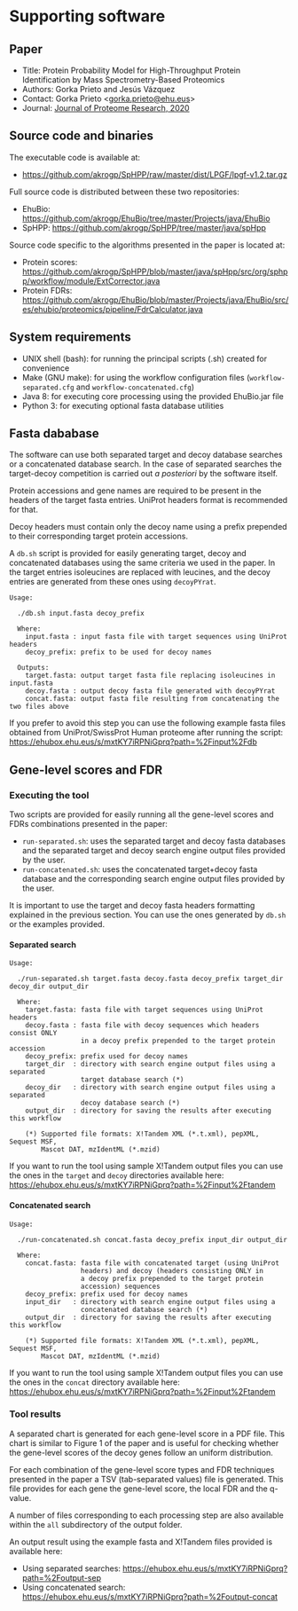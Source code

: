# Supporting software

## Paper

* Title: Protein Probability Model for High-Throughput Protein Identification by Mass Spectrometry-Based Proteomics
* Authors: Gorka Prieto and Jesús Vázquez
* Contact: Gorka Prieto <<gorka.prieto@ehu.eus>>
* Journal: [Journal of Proteome Research, 2020](https://pubs.acs.org/doi/abs/10.1021/acs.jproteome.9b00819)

## Source code and binaries

The executable code is available at:

* https://github.com/akrogp/SpHPP/raw/master/dist/LPGF/lpgf-v1.2.tar.gz

Full source code is distributed between these two repositories:

* EhuBio: https://github.com/akrogp/EhuBio/tree/master/Projects/java/EhuBio
* SpHPP: https://github.com/akrogp/SpHPP/tree/master/java/spHpp

Source code specific to the algorithms presented in the paper is located at:

* Protein scores: https://github.com/akrogp/SpHPP/blob/master/java/spHpp/src/org/sphpp/workflow/module/ExtCorrector.java
* Protein FDRs: https://github.com/akrogp/EhuBio/blob/master/Projects/java/EhuBio/src/es/ehubio/proteomics/pipeline/FdrCalculator.java

## System requirements

* UNIX shell (bash): for running the principal scripts (.sh) created for convenience
* Make (GNU make): for using the workflow configuration files (`workflow-separated.cfg` and `workflow-concatenated.cfg`)
* Java 8: for executing core processing using the provided EhuBio.jar file
* Python 3: for executing optional fasta database utilities

## Fasta dababase

The software can use both separated target and decoy database searches or a concatenated  database search. In the case of separated searches the target-decoy competition is carried out *a posteriori* by the software itself.

Protein accessions and gene names are required to be present in the headers of the target fasta entries. UniProt headers format is recommended for that.

Decoy headers must contain only the decoy name using a prefix prepended to their corresponding target protein accessions.

A `db.sh` script is provided for easily generating target, decoy and concatenated databases using the same criteria we used in the paper. In the target entries isoleucines are replaced with leucines, and the decoy entries are generated from these ones using `decoyPYrat`.

```
Usage:

  ./db.sh input.fasta decoy_prefix

  Where:
    input.fasta : input fasta file with target sequences using UniProt headers
    decoy_prefix: prefix to be used for decoy names

  Outputs:
    target.fasta: output target fasta file replacing isoleucines in input.fasta
    decoy.fasta : output decoy fasta file generated with decoyPYrat
    concat.fasta: output fasta file resulting from concatenating the two files above
```

If you prefer to avoid this step you can use the following example fasta files obtained from UniProt/SwissProt Human proteome after running the script: https://ehubox.ehu.eus/s/mxtKY7iRPNiGprq?path=%2Finput%2Fdb

## Gene-level scores and FDR

### Executing the tool

Two scripts are provided for easily running all the gene-level scores and FDRs combinations presented in the paper:

* `run-separated.sh`: uses the separated target and decoy fasta databases and the separated target and decoy search engine output files provided by the user.
* `run-concatenated.sh`: uses the concatenated target+decoy fasta database and the corresponding search engine output files provided by the user.

It is important to use the target and decoy fasta headers formatting explained in the previous section. You can use the ones generated by `db.sh` or the examples provided.

#### Separated search

```
Usage:

  ./run-separated.sh target.fasta decoy.fasta decoy_prefix target_dir decoy_dir output_dir

  Where:
    target.fasta: fasta file with target sequences using UniProt headers
    decoy.fasta : fasta file with decoy sequences which headers consist ONLY
                  in a decoy prefix prepended to the target protein accession
    decoy_prefix: prefix used for decoy names
    target_dir  : directory with search engine output files using a separated
                  target database search (*)
    decoy_dir   : directory with search engine output files using a separated
                  decoy database search (*)
    output_dir  : directory for saving the results after executing this workflow

    (*) Supported file formats: X!Tandem XML (*.t.xml), pepXML, Sequest MSF,
        Mascot DAT, mzIdentML (*.mzid)
```

If you want to run the tool using sample X!Tandem output files you can use the ones in the `target` and `decoy` directories available here: https://ehubox.ehu.eus/s/mxtKY7iRPNiGprq?path=%2Finput%2Ftandem

#### Concatenated search

```
Usage:

  ./run-concatenated.sh concat.fasta decoy_prefix input_dir output_dir

  Where:
    concat.fasta: fasta file with concatenated target (using UniProt
                  headers) and decoy (headers consisting ONLY in
                  a decoy prefix prepended to the target protein
                  accession) sequences
    decoy_prefix: prefix used for decoy names
    input_dir   : directory with search engine output files using a
                  concatenated database search (*)
    output_dir  : directory for saving the results after executing this workflow

    (*) Supported file formats: X!Tandem XML (*.t.xml), pepXML, Sequest MSF,
        Mascot DAT, mzIdentML (*.mzid)
```

If you want to run the tool using sample X!Tandem output files you can use the ones in the `concat` directory available here: https://ehubox.ehu.eus/s/mxtKY7iRPNiGprq?path=%2Finput%2Ftandem

### Tool results

A separated chart is generated for each gene-level score in a PDF file. This chart is similar to Figure 1 of the paper and is useful for checking whether the gene-level scores of the decoy genes follow an uniform distribution.

For each combination of the gene-level score types and FDR techniques presented in the paper a TSV (tab-separated values) file is generated. This file provides for each gene the gene-level score, the local FDR and the q-value.

A number of files corresponding to each processing step are also available within the `all` subdirectory of the output folder.

An output result using the example fasta and X!Tandem files provided is available here:

* Using separated searches: https://ehubox.ehu.eus/s/mxtKY7iRPNiGprq?path=%2Foutput-sep
* Using concatenated search: https://ehubox.ehu.eus/s/mxtKY7iRPNiGprq?path=%2Foutput-concat
